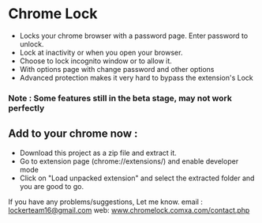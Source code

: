 # Chrome Lock

* Locks your chrome browser with a password page. Enter password to unlock.
* Lock at inactivity or when you open your browser.
* Choose to lock incognito window or to allow it.
* With options page with change password and other options
* Advanced protection makes it very hard to bypass the extension's Lock

### Note : Some features still in the beta stage, may not work perfectly

## Add to your chrome now :

* Download this project as a zip file and extract it.
* Go to extension page (chrome://extensions/) and enable developer mode
* Click on "Load unpacked extension" and select the extracted folder and you are good to go.

If you have any problems/suggestions, Let me know.
email : lockerteam16@gmail.com
web: www.chromelock.comxa.com/contact.php
